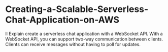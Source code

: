 # Creating-a-Scalable-Serverless-Chat-Application-on-AWS
ll Explain  create a serverless chat application with a WebSocket API. With a WebSocket API, you can support two-way communication between clients. Clients can receive messages without having to poll for updates.
